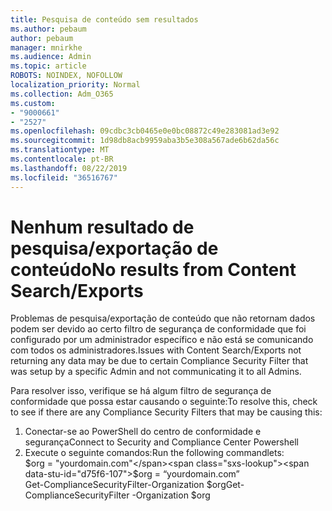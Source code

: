 ```yaml
---
title: Pesquisa de conteúdo sem resultados
ms.author: pebaum
author: pebaum
manager: mnirkhe
ms.audience: Admin
ms.topic: article
ROBOTS: NOINDEX, NOFOLLOW
localization_priority: Normal
ms.collection: Adm_O365
ms.custom:
- "9000661"
- "2527"
ms.openlocfilehash: 09cdbc3cb0465e0e0bc08872c49e283081ad3e92
ms.sourcegitcommit: 1d98db8acb9959aba3b5e308a567ade6b62da56c
ms.translationtype: MT
ms.contentlocale: pt-BR
ms.lasthandoff: 08/22/2019
ms.locfileid: "36516767"
---
```

# <a name="no-results-from-content-searchexports"></a><span data-ttu-id="d75f6-102">Nenhum resultado de pesquisa/exportação de conteúdo</span><span class="sxs-lookup"><span data-stu-id="d75f6-102">No results from Content Search/Exports</span></span>

<span data-ttu-id="d75f6-103">Problemas de pesquisa/exportação de conteúdo que não retornam dados podem ser devido ao certo filtro de segurança de conformidade que foi configurado por um administrador específico e não está se comunicando com todos os administradores.</span><span class="sxs-lookup"><span data-stu-id="d75f6-103">Issues with Content Search/Exports not returning any data may be due to certain Compliance Security Filter that was setup by a specific Admin and not communicating it to all Admins.</span></span>

<span data-ttu-id="d75f6-104">Para resolver isso, verifique se há algum filtro de segurança de conformidade que possa estar causando o seguinte:</span><span class="sxs-lookup"><span data-stu-id="d75f6-104">To resolve this, check to see if there are any Compliance Security Filters that may be causing this:</span></span>
1. <span data-ttu-id="d75f6-105">Conectar-se ao PowerShell do centro de conformidade e segurança</span><span class="sxs-lookup"><span data-stu-id="d75f6-105">Connect to Security and Compliance Center Powershell</span></span>
2. <span data-ttu-id="d75f6-106">Execute o seguinte comandos:</span><span class="sxs-lookup"><span data-stu-id="d75f6-106">Run the following commandlets:</span></span>
<br><span data-ttu-id="d75f6-107">$org = "yourdomain.com"</span><span class="sxs-lookup"><span data-stu-id="d75f6-107">$org = “yourdomain.com”</span></span>
<br><span data-ttu-id="d75f6-108">Get-ComplianceSecurityFilter-Organization $org</span><span class="sxs-lookup"><span data-stu-id="d75f6-108">Get-ComplianceSecurityFilter -Organization $org</span></span>
